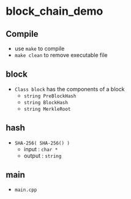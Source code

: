 # block_chain_demo

## Compile
- use ```make``` to compile
- ```make clean``` to remove executable file

## block
- ```Class block``` has the components of a block
  - ```string PreBlockHash```
  - ```string BlockHash```
  - ```string MerkleRoot```

## hash
- ```SHA-256( SHA-256() )```
  - input : ```char *```
  - output : ```string```

## main
- ```main.cpp```
